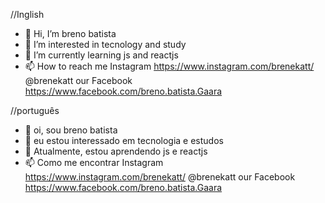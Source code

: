 //Inglish
- 👋 Hi, I’m breno batista
- 👀 I’m interested in tecnology and study
- 🌱 I’m currently learning js and reactjs
- 📫 How to reach me 
Instagram https://www.instagram.com/brenekatt/ @brenekatt our
Facebook https://www.facebook.com/breno.batista.Gaara

//português
- 👋 oi, sou breno batista
- 👀 eu estou interessado em tecnologia e estudos
- 🌱 Atualmente, estou aprendendo js e reactjs
- 📫 Como me encontrar 
Instagram https://www.instagram.com/brenekatt/ @brenekatt our
Facebook https://www.facebook.com/breno.batista.Gaara

<!---
brenoob/brenoob is a ✨ special ✨ repository because its `README.md` (this file) appears on your GitHub profile.
You can click the Preview link to take a look at your changes.
--->
